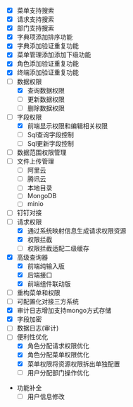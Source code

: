 - [x] 菜单支持搜索
- [x] 请求支持搜索
- [x] 部门支持搜索
- [x] 字典项添加排序功能
- [x] 字典添加验证重复功能
- [x] 菜单管理添加添加下级功能
- [x] 角色添加验证重复功能
- [x] 终端添加验证重复功能
- [ ] 数据权限
  - [x] 查询数据权限
  - [ ] 更新数据权限
  - [ ] 删除数据权限
- [ ] 字段权限
  - [x] 前端显示权限和编辑相关权限
  - [ ] Sql查询字段控制
  - [ ] Sql更新字段控制
- [ ] 数据范围权限管理
- [ ] 文件上传管理
  - [ ] 阿里云
  - [ ] 腾讯云
  - [ ] 本地目录
  - [ ] MongoDB
  - [ ] minio
- [ ] 钉钉对接
- [ ] 请求权限
  - [x] 通过系统映射信息生成请求权限资源
  - [x] 权限拦截
  - [ ] 权限拦截适配二级缓存
- [x] 高级查询器
  - [x] 前端纯输入版
  - [x] 后端接口
  - [x] 前端组件联动版
- [ ] 重构菜单和权限
- [ ] 可配置化对接三方系统
- [x] 审计日志增加支持mongo方式存储
- [x] 字段加密
- [ ] 数据日志(审计)
- [ ] 便利性优化
  - [x] 角色分配请求权限优化
  - [x] 角色分配菜单权限优化
  - [x] 菜单权限将资源权限拆出单独配置
  - [ ] 用户分配部门操作优化
- 功能补全
  - [ ] 用户信息修改

